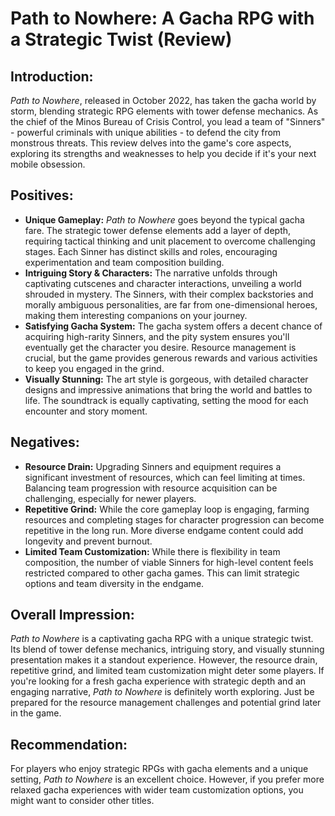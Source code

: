 # Path to Nowhere: A Gacha RPG with a Strategic Twist (Review)

## Introduction:

_Path to Nowhere_, released in October 2022, has taken the gacha world by storm, blending strategic RPG elements with tower defense mechanics. As the chief of the Minos Bureau of Crisis Control, you lead a team of "Sinners" - powerful criminals with unique abilities - to defend the city from monstrous threats. This review delves into the game's core aspects, exploring its strengths and weaknesses to help you decide if it's your next mobile obsession.

## Positives:

- **Unique Gameplay:** _Path to Nowhere_ goes beyond the typical gacha fare. The strategic tower defense elements add a layer of depth, requiring tactical thinking and unit placement to overcome challenging stages. Each Sinner has distinct skills and roles, encouraging experimentation and team composition building.
- **Intriguing Story & Characters:** The narrative unfolds through captivating cutscenes and character interactions, unveiling a world shrouded in mystery. The Sinners, with their complex backstories and morally ambiguous personalities, are far from one-dimensional heroes, making them interesting companions on your journey.
- **Satisfying Gacha System:** The gacha system offers a decent chance of acquiring high-rarity Sinners, and the pity system ensures you'll eventually get the character you desire. Resource management is crucial, but the game provides generous rewards and various activities to keep you engaged in the grind.
- **Visually Stunning:** The art style is gorgeous, with detailed character designs and impressive animations that bring the world and battles to life. The soundtrack is equally captivating, setting the mood for each encounter and story moment.

## Negatives:

- **Resource Drain:** Upgrading Sinners and equipment requires a significant investment of resources, which can feel limiting at times. Balancing team progression with resource acquisition can be challenging, especially for newer players.
- **Repetitive Grind:** While the core gameplay loop is engaging, farming resources and completing stages for character progression can become repetitive in the long run. More diverse endgame content could add longevity and prevent burnout.
- **Limited Team Customization:** While there is flexibility in team composition, the number of viable Sinners for high-level content feels restricted compared to other gacha games. This can limit strategic options and team diversity in the endgame.

## Overall Impression:

_Path to Nowhere_ is a captivating gacha RPG with a unique strategic twist. Its blend of tower defense mechanics, intriguing story, and visually stunning presentation makes it a standout experience. However, the resource drain, repetitive grind, and limited team customization might deter some players. If you're looking for a fresh gacha experience with strategic depth and an engaging narrative, _Path to Nowhere_ is definitely worth exploring. Just be prepared for the resource management challenges and potential grind later in the game.

## Recommendation:

For players who enjoy strategic RPGs with gacha elements and a unique setting, _Path to Nowhere_ is an excellent choice. However, if you prefer more relaxed gacha experiences with wider team customization options, you might want to consider other titles.
